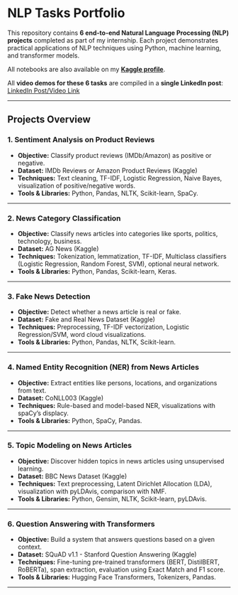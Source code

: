 # NLP Tasks Portfolio

This repository contains **6 end-to-end Natural Language Processing (NLP) projects** completed as part of my internship. Each project demonstrates practical applications of NLP techniques using Python, machine learning, and transformer models.  

All notebooks are also available on my **[Kaggle profile](https://www.kaggle.com/shahzaib2222)**.  

All **video demos for these 6 tasks** are compiled in a **single LinkedIn post**: [LinkedIn Post/Video Link]()  

---

## Projects Overview

### 1. Sentiment Analysis on Product Reviews
- **Objective:** Classify product reviews (IMDb/Amazon) as positive or negative.
- **Dataset:** IMDb Reviews or Amazon Product Reviews (Kaggle)
- **Techniques:** Text cleaning, TF-IDF, Logistic Regression, Naive Bayes, visualization of positive/negative words.
- **Tools & Libraries:** Python, Pandas, NLTK, Scikit-learn, SpaCy.

---

### 2. News Category Classification
- **Objective:** Classify news articles into categories like sports, politics, technology, business.
- **Dataset:** AG News (Kaggle)
- **Techniques:** Tokenization, lemmatization, TF-IDF, Multiclass classifiers (Logistic Regression, Random Forest, SVM), optional neural network.
- **Tools & Libraries:** Python, Pandas, Scikit-learn, Keras.

---

### 3. Fake News Detection
- **Objective:** Detect whether a news article is real or fake.
- **Dataset:** Fake and Real News Dataset (Kaggle)
- **Techniques:** Preprocessing, TF-IDF vectorization, Logistic Regression/SVM, word cloud visualizations.
- **Tools & Libraries:** Python, Pandas, NLTK, Scikit-learn.

---

### 4. Named Entity Recognition (NER) from News Articles
- **Objective:** Extract entities like persons, locations, and organizations from text.
- **Dataset:** CoNLL003 (Kaggle)
- **Techniques:** Rule-based and model-based NER, visualizations with spaCy’s displacy.
- **Tools & Libraries:** Python, SpaCy, Pandas.

---

### 5. Topic Modeling on News Articles
- **Objective:** Discover hidden topics in news articles using unsupervised learning.
- **Dataset:** BBC News Dataset (Kaggle)
- **Techniques:** Text preprocessing, Latent Dirichlet Allocation (LDA), visualization with pyLDAvis, comparison with NMF.
- **Tools & Libraries:** Python, Gensim, NLTK, Scikit-learn, pyLDAvis.

---

### 6. Question Answering with Transformers
- **Objective:** Build a system that answers questions based on a given context.
- **Dataset:** SQuAD v1.1 - Stanford Question Answering (Kaggle)
- **Techniques:** Fine-tuning pre-trained transformers (BERT, DistilBERT, RoBERTa), span extraction, evaluation using Exact Match and F1 score.
- **Tools & Libraries:** Hugging Face Transformers, Tokenizers, Pandas.

---


